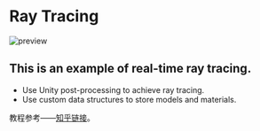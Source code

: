 # Ray Tracing
![preview](RayTracing.gif)

## This is an example of real-time ray tracing.
* Use Unity post-processing to achieve ray tracing.
* Use custom data structures to store models and materials.

教程参考——[知乎链接](https://zhuanlan.zhihu.com/p/45335463)。

